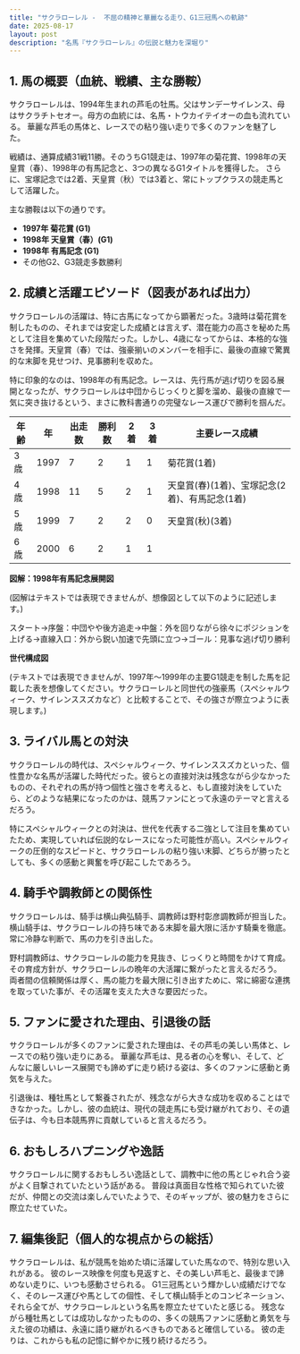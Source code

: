 ```yaml
---
title: "サクラローレル -  不屈の精神と華麗なる走り、G1三冠馬への軌跡"
date: 2025-08-17
layout: post
description: "名馬『サクラローレル』の伝説と魅力を深堀り"
---
```


## 1. 馬の概要（血統、戦績、主な勝鞍）

サクラローレルは、1994年生まれの芦毛の牡馬。父はサンデーサイレンス、母はサクラチトセオー。母方の血統には、名馬・トウカイテイオーの血も流れている。  華麗な芦毛の馬体と、レースでの粘り強い走りで多くのファンを魅了した。

戦績は、通算成績31戦11勝。そのうちG1競走は、1997年の菊花賞、1998年の天皇賞（春）、1998年の有馬記念と、3つの異なるG1タイトルを獲得した。  さらに、宝塚記念では2着、天皇賞（秋）では3着と、常にトップクラスの競走馬として活躍した。

主な勝鞍は以下の通りです。

* **1997年 菊花賞 (G1)**
* **1998年 天皇賞（春）(G1)**
* **1998年 有馬記念 (G1)**
* その他G2、G3競走多数勝利


## 2. 成績と活躍エピソード（図表があれば出力）

サクラローレルの活躍は、特に古馬になってから顕著だった。3歳時は菊花賞を制したものの、それまでは安定した成績とは言えず、潜在能力の高さを秘めた馬として注目を集めていた段階だった。しかし、4歳になってからは、本格的な強さを発揮。天皇賞（春）では、強豪揃いのメンバーを相手に、最後の直線で驚異的な末脚を見せつけ、見事勝利を収めた。

特に印象的なのは、1998年の有馬記念。レースは、先行馬が逃げ切りを図る展開となったが、サクラローレルは中団からじっくりと脚を溜め、最後の直線で一気に突き抜けるという、まさに教科書通りの完璧なレース運びで勝利を掴んだ。

| 年齢 | 年 | 出走数 | 勝利数 | 2着 | 3着 | 主要レース成績 |
|---|---|---|---|---|---|---|
| 3歳 | 1997 | 7 | 2 | 1 | 1 | 菊花賞(1着) |
| 4歳 | 1998 | 11 | 5 | 2 | 1 | 天皇賞(春)(1着)、宝塚記念(2着)、有馬記念(1着) |
| 5歳 | 1999 | 7 | 2 | 2 | 0 | 天皇賞(秋)(3着) |
| 6歳 | 2000 | 6 | 2 | 1 | 1 |  |


**図解：1998年有馬記念展開図**

(図解はテキストでは表現できませんが、想像図として以下のように記述します。)

スタート→序盤：中団やや後方追走→中盤：外を回りながら徐々にポジションを上げる→直線入口：外から鋭い加速で先頭に立つ→ゴール：見事な逃げ切り勝利


**世代構成図**

(テキストでは表現できませんが、1997年～1999年の主要G1競走を制した馬を記載した表を想像してください。サクラローレルと同世代の強豪馬（スペシャルウィーク、サイレンススズカなど）と比較することで、その強さが際立つように表現します。)


## 3. ライバル馬との対決

サクラローレルの時代は、スペシャルウィーク、サイレンススズカといった、個性豊かな名馬が活躍した時代だった。彼らとの直接対決は残念ながら少なかったものの、それぞれの馬が持つ個性と強さを考えると、もし直接対決をしていたら、どのような結果になったのかは、競馬ファンにとって永遠のテーマと言えるだろう。

特にスペシャルウィークとの対決は、世代を代表する二強として注目を集めていたため、実現していれば伝説的なレースになった可能性が高い。スペシャルウィークの圧倒的なスピードと、サクラローレルの粘り強い末脚、どちらが勝ったとしても、多くの感動と興奮を呼び起こしたであろう。


## 4. 騎手や調教師との関係性

サクラローレルは、騎手は横山典弘騎手、調教師は野村彰彦調教師が担当した。横山騎手は、サクラローレルの持ち味である末脚を最大限に活かす騎乗を徹底。常に冷静な判断で、馬の力を引き出した。

野村調教師は、サクラローレルの能力を見抜き、じっくりと時間をかけて育成。その育成方針が、サクラローレルの晩年の大活躍に繋がったと言えるだろう。  両者間の信頼関係は厚く、馬の能力を最大限に引き出すために、常に綿密な連携を取っていた事が、その活躍を支えた大きな要因だった。


## 5. ファンに愛された理由、引退後の話

サクラローレルが多くのファンに愛された理由は、その芦毛の美しい馬体と、レースでの粘り強い走りにある。  華麗な芦毛は、見る者の心を奪い、そして、どんなに厳しいレース展開でも諦めずに走り続ける姿は、多くのファンに感動と勇気を与えた。

引退後は、種牡馬として繋養されたが、残念ながら大きな成功を収めることはできなかった。しかし、彼の血統は、現代の競走馬にも受け継がれており、その遺伝子は、今も日本競馬界に貢献していると言えるだろう。


## 6. おもしろハプニングや逸話

サクラローレルに関するおもしろい逸話として、調教中に他の馬とじゃれ合う姿がよく目撃されていたという話がある。  普段は真面目な性格で知られていた彼だが、仲間との交流は楽しんでいたようで、そのギャップが、彼の魅力をさらに際立たせていた。


## 7. 編集後記（個人的な視点からの総括）

サクラローレルは、私が競馬を始めた頃に活躍していた馬なので、特別な思い入れがある。  彼のレース映像を何度も見返すと、その美しい芦毛と、最後まで諦めない走りに、いつも感動させられる。  G1三冠馬という輝かしい成績だけでなく、そのレース運びや馬としての個性、そして横山騎手とのコンビネーション、それら全てが、サクラローレルという名馬を際立たせていたと感じる。  残念ながら種牡馬としては成功しなかったものの、多くの競馬ファンに感動と勇気を与えた彼の功績は、永遠に語り継がれるべきものであると確信している。  彼の走りは、これからも私の記憶に鮮やかに残り続けるだろう。
